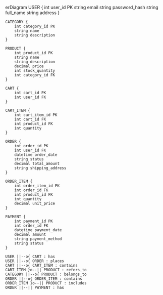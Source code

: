 erDiagram
    USER {
        int user_id PK
        string email
        string password_hash
        string full_name
        string address
    }

    CATEGORY {
        int category_id PK
        string name
        string description
    }

    PRODUCT {
        int product_id PK
        string name
        string description
        decimal price
        int stock_quantity
        int category_id FK
    }

    CART {
        int cart_id PK
        int user_id FK
    }

    CART_ITEM {
        int cart_item_id PK
        int cart_id FK
        int product_id FK
        int quantity
    }

    ORDER {
        int order_id PK
        int user_id FK
        datetime order_date
        string status
        decimal total_amount
        string shipping_address
    }

    ORDER_ITEM {
        int order_item_id PK
        int order_id FK
        int product_id FK
        int quantity
        decimal unit_price
    }

    PAYMENT {
        int payment_id PK
        int order_id FK
        datetime payment_date
        decimal amount
        string payment_method
        string status
    }

    USER ||--o{ CART : has
    USER ||--o{ ORDER : places
    CART ||--o{ CART_ITEM : contains
    CART_ITEM }o--|| PRODUCT : refers_to
    CATEGORY ||--o{ PRODUCT : belongs_to
    ORDER ||--o{ ORDER_ITEM : contains
    ORDER_ITEM }o--|| PRODUCT : includes
    ORDER ||--|| PAYMENT : has
